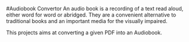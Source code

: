 #Audiobook Convertor
An audio book is a recording of a text read aloud, either word for word or abridged. 
They are a convenient alternative to traditional books and an important media for the visually impaired.

This projects aims at converting a given PDF into an Audiobook.
